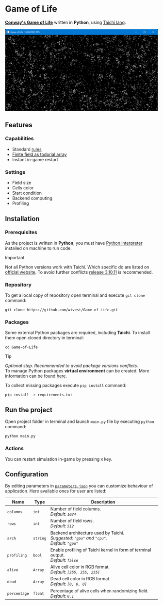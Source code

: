 # Game of Life

[**Conway's Game of Life**](https://en.wikipedia.org/wiki/Conway%27s_Game_of_Life) written in **Python**, using [Taichi lang](https://www.taichi-lang.org).

![Conway's Game of Life](screenshot.png)

## Features

### Capabilities

-   Standard [rules](https://en.wikipedia.org/wiki/Conway%27s_Game_of_Life#Rules)
-   [Finite field as todorial array](https://en.wikipedia.org/wiki/Conway%27s_Game_of_Life#Algorithms:~:text=In%20principle%2C%20the,M%C3%B6bius%20strip.)
-   Instant in-game restart

### Settings

-   Field size
-   Cells color
-   Start condition
-   Backend computing
-   Profiling

## Installation

### Prerequisites

As the project is written in **Python**, you must have [Python interpreter](https://www.python.org/downloads/) installed on machine to run code.<br>

> [!IMPORTANT]  
> Not all Python versions work with Taichi. Which specific do are listed on [official website](https://docs.taichi-lang.org/docs/hello_world#prerequisites). To avoid further conflicts [release 3.10.11](https://www.python.org/downloads/release/python-31011/) is recommended.

### Repository

To get a local copy of repository open terminal and execute `git clone` command:

```
git clone https://github.com/wivest/Game-of-Life.git
```

### Packages

Some external Python packages are required, including **Taichi**. To install them open cloned directory in terminal:

```
cd Game-of-Life
```

> [!TIP]  
> _Optional step. Recommended to avoid package versions conflicts._<br>
> To manage Python packages **virtual environment** can be created. More information can be found [here](https://docs.python.org/3/library/venv.html).

To collect missing packages execute `pip install` command:

```
pip install -r requirements.txt
```

## Run the project

Open project folder in terminal and launch `main.py` file by executing `python` command:

```
python main.py
```

### Actions

You can restart simulation in-game by pressing `R` key.

## Configuration

By editing parameters in [`parameters.json`](parameters.json) you can customize behaviour of application. Here available ones for user are listed:

| Name         | Type     | Description                                                                                     |
| ------------ | -------- | ----------------------------------------------------------------------------------------------- |
| `columns`    | `int`    | Number of field columns.<br>_Default: `1024`_                                                   |
| `rows`       | `int`    | Number of field rows.<br>_Default: `512`_                                                       |
| `arch`       | `string` | Backend architecture used by Taichi.<br>_Suggested: `"gpu"` and `"cpu"`._<br>_Default: `"gpu"`_ |
| `profiling`  | `bool`   | Enable profiling of Taichi kernel in form of terminal output.<br>_Default: `false`_             |
| `alive`      | `Array`  | Alive cell color in RGB format.<br>_Default: `[255, 255, 255]`_                                 |
| `dead`       | `Array`  | Dead cell color in RGB format.<br>_Default: `[0, 0, 0]`_                                        |
| `percentage` | `float`  | Percentage of alive cells when randomizing field.<br>_Default: `0.1`_                           |
